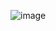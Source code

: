 
![image](https://user-images.githubusercontent.com/108461765/201974914-9b90aa83-c9ee-4e30-84c9-af7de0666cf6.png)

